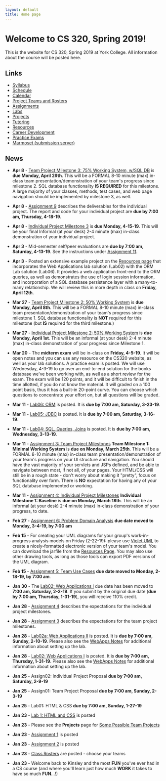 ```yaml
---
layout: default
title: Home page
---
```


# Welcome to CS 320, Spring 2019!

This is the website for CS 320, Spring 2019 at York College.
All information about the course will be posted here.

## Links

* [Syllabus](syllabus.html)
* [Schedule](schedule.html)
* [Calendar](CS320-Spring2019Calendar.pdf)
* [Project Teams and Rosters](teams-and-rosters/index.html)
* [Assignments](assign/index.html)
* [Labs](labs/index.html)
* [Projects](projects/index.html)
* [Tutoring](CS320-Sp19-TutoringSchedule.pdf)
* [Resources](resources/index.html)
* [Career Development](careers/index.html)
* [Practice Exams](practice/index.html)
* [Marmoset (submission server)](https://cs.ycp.edu/marmoset)

## News

<!-- Commenting out News until it's needed - and the dates will change, anyway

* **May 6** - [Team Project Final Presentation and Demonstration](assign/assign08.html) is schedule for each section's final exam period.  These will be 15-20 minute formal presentations.  See [Assignment 8](assign/assign08.html) for the details and guidelines:
	- **9:00 section (101) - 8:00 to 10:00 on Wednesday, 5-15-19**
	- **11:00 section (102) - 10:15 to 12:15 on Wednesday, 5-15-19**
	- **2:00 section (103) - 3:00 to 5:00 on Monday, 5-13-19**.

* **May 6** - [Assignment 10](assign/assign10.html) is an individual reflection on the team project.  [Assignment 11](assign/assign11.html) is a self/peer evaluation for the team project.  They are both **due by 7:00 am, Tuesday, May 14th**.

* **May 6** - [Assignment 8](assign/assign08.html) describes the final deliverables for the team project.  There are several - please read the assignment carefully.

* **May 1** - [Team Project Milestone 4: 95% Working System](assign/assign03.html) is **due Wednesday, May 8th**.  This will be a FORMAL 8-10 minute (max) in-class team presentation/demonstration of your team's progress since milestone 3.  You should have a 95% working system, with a higher degree of "polish".  All SQL database functionality should be implemented for this milestone.  See the guidelines for [Team Project Milestone 4](assign/assign03.html).

-->

* **Apr 8** - [Team Project Milestone 3: 75% Working System, w/SQL DB](assign/assign03.html) is **due Monday, April 29th**.  This will be a FORMAL 8-10 minute (max) in-class team presentation/demonstration of your team's progress since milestone 2.  SQL database functionality **IS REQUIRED** for this milestone.  A large majority of your classes, methods, test cases, and web page navigation should be implemented by milestone 3, as well.

* **Apr 8** - [Assignment 9](assign/assign09.html) describes the deliverables for the individual project.  The report and code for your individual project are **due by 7:00 am, Thursday, 4-18-19**.

* **Apr 8** - [Individual Project Milestone 3](assign/assign04.html) is **due Monday, 4-15-19**.  This will be your final Informal (at your desk) 2-4 minute (max) in-class demonstration of your individual project.

* **Apr 3** - Mid-semester self/peer evaluations are **due by 7:00 am, Saturday, 4-13-19**.  See the instructions under [Assignment 11](assign/assign11.html).

* **Apr 3** - Posted an extensive example project on the [Resources page](./resources) that incorporates the Web Applications lab solution (Lab02) with the ORM Lab solution (Lab06).  It provides a web application front-end to the ORM queries, as well as demonstrates the use of login session information, and incorporation of a SQL database persistence layer with a many-to-many relationship. We will review this in more depth in class on **Friday, April 12th**.

* **Mar 27** - [Team Project Milestone 2: 50% Working System](assign/assign03.html) is **due Monday, April 8th**.  This will be a FORMAL 8-10 minute (max) in-class team presentation/demonstration of your team's progress since milestone 1.  SQL database functionality is **NOT** required for this milestone (but **IS** required for the third milestone.)

* **Mar 27** - [Individual Project Milestone 2: 50% Working System](assign/assign04.html) is **due Monday, April 1st**.  This will be an informal (at your desk) 2-4 minute (max) in-class demonstration of your progress since Milestone 1.

* **Mar 20** - The **midterm exam** will be in-class on **Friday, 4-5-19**.  It will be open notes and you can use any resource on the CS320 website, as well as your lab solutions.  A practice exam is posted.  We will use Wednesday, 4-3-19 to go over an end-to-end solution for the books database we've been working with, as well as a short review for the exam.  The exam will be 120 points, and it will be difficult to finish in the time allotted, if you do not know the material.  It will graded on a 100 point basis, thus it has a built-in 20-point curve.  You can choose which questions to concentrate your effort on, but all questions will be graded.



* **Mar 11** - [Lab06: ORM](labs/lab06.html) is posted.  It is **due by 7:00 am, Saturday, 3-23-19**.

* **Mar 11** - [Lab05: JDBC](labs/lab05.html) is posted.  It is **due by 7:00 am, Saturday, 3-16-19**.

* **Mar 11** - [Lab04: SQL, Queries, Joins](labs/lab04.html) is posted.  It is **due by 7:00 am, Wednesday, 3-13-19**.

* **Mar 11** - [Assignment 3: Team Project Milestones](assign/assign03.html) **Team Milestone 1: Minimal Working System** is **due on Monday, March 25th**.    This will be a FORMAL 8-10 minute (max) in-class team presentation/demonstration of your team's progress on your UI structure and navigation.  You should have the vast majority of your servlets and JSPs defined, and be able to navigate between most, if not all, of your pages.  Your HTML/CSS will still be in a rough state - don't worry about making it "pretty", focus on functionality over form.  There is **NO** expectation for having any of your SQL database implemented or working.

* **Mar 11** - [Assignment 4: Individual Project Milestones](assign/assign04.html) **Individual Milestone 1: Baseline** is **due on Monday, March 18th**.  This will be an informal (at your desk) 2-4 minute (max) in-class demonstration of your progress, to date.

* **Feb 27** - [Assignment 6: Problem Domain Analysis](assign/assign06.html) **due date moved to Monday, 3-4-19, by 7:00 am**

* **Feb 15** - For creating your UML diagrams for your group's work-in-progress analysis models on Friday (2-22-19): please use [Violet UML](http://alexdp.free.fr/violetumleditor/page.php) to create a nicely-formatted electronic version of your team's model.  You can download the jarfile from the [Resources Page](resources/index.html).  You may also use other drawing tools, as long as those tools can export PDF versions of the UML diagram.

* **Feb 15** - [Assignment 5: Team Use Cases](assign/assign05.html) **due date moved to Monday, 2-18-19, by 7:00 am**.

* **Jan 30** - The [Lab02: Web Applications I](labs/lab02.html) due date has been moved to **7:00 am, Saturday, 2-2-19**.  If you submit by the original due date (**due by 7:00 am, Thursday, 1-31-19**), you will receive 110% credit.

* **Jan 28** - [Assignment 4](assign/assign04.html) describes the expectations for the individual project milestones.
* **Jan 28** - [Assignment 3](assign/assign03.html) describes the expectations for the team project milestones.
* **Jan 28** - [Lab02a: Web Applications II](labs/lab02a.html) is posted.  It is **due by 7:00 am, Sunday, 2-10-19**.  Please also see the [WebApps Notes](labs/lab02_notes.html) for additional information about setting up the lab.
* **Jan 28** - [Lab02: Web Applications I](labs/lab02.html) is posted.  It is **due by 7:00 am, Thursday, 1-31-19**.  Please also see the [WebApps Notes](labs/lab02_notes.html) for additional information about setting up the lab.

* **Jan 25** - Assign02: Individual Project Proposal **due by 7:00 am, Saturday, 2-9-19**
* **Jan 25** - Assign01: Team Project Proposal **due by 7:00 am, Sunday, 2-3-19**
* **Jan 25** - Lab01: HTML & CSS **due by 7:00 am, Sunday, 1-27-19**

* **Jan 23** - [Lab 1: HTML and CSS](labs/lab01.html) is posted
* **Jan 23** - Please see the **Projects** page for [Some Possible Team Projects](projects/index.html)
* **Jan 23** - [Assignment 1](assign/assign01.html) is posted
* **Jan 23** - [Assignment 2](assign/assign02.html) is posted
* **Jan 23** - [Class Rosters](teams-and-rosters/index.html) are posted - choose your teams
* **Jan 23** - Welcome back to Kinsley and the most **FUN** you've ever had in a CS course (and where you'll learn just how much **WORK** it takes to have so much **FUN**...!)